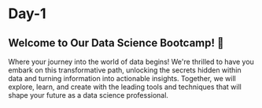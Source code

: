 # Day-1
## Welcome to Our Data Science Bootcamp! 🚀 
Where your journey into the world of data begins! We're thrilled to have you embark on this transformative path, unlocking the secrets hidden within data and turning information into actionable insights. Together, we will explore, learn, and create with the leading tools and techniques that will shape your future as a data science professional.
